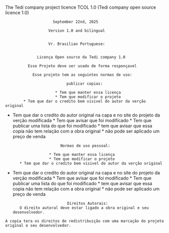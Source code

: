 The Tedi company project licence TCOL 1.0 (Tedi company open source licence 1.0)

                         September 22nd, 2025

                       Version 1.0 and bilingual


                       Vr. Brasilian Portuguese:

                 
                  Licença Open source da Tedi company 1.0

              Esse Projeto deve ser usado de forma responçavel 

                Esse projeto tem as seguintes normas de uso:

                               publicar copias:

                          * Tem que manter essa licença
                          * Tem que modificar o projeto
            * Tem que dar o credito bem visivel do autor da verção original
   * Tem que dar o credito do autor original na capa e no site do projeto da verção modificada
                        * Tem que avisar que foi modificado
                  * Tem que publicar uma lista do que foi modificado 
         * tem que avisar que essa copia não tem relação com a obra original
                     * não pode ser aplicado um preço de venda

                              Normas de uso pessoal:

                         * Tem que manter essa licença
                         * Tem que modificar o projeto
            * Tem que dar o credito bem visivel do autor da verção original
   * Tem que dar o credito do autor original na capa e no site do projeto da verção modificada
                        * Tem que avisar que foi modificado
                  * Tem que publicar uma lista do que foi modificado 
         * tem que avisar que essa copia não tem relação com a obra original
                     * não pode ser aplicado um preço de venda

                                 Direitos Autorais:
            O direito autoral deve estar ligado a obra original e seu desenvolvedor. 
    A copia tera os direitos de redistribuição com uma marcação do projeto original e seu desenvolvedor.
